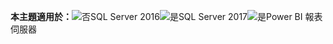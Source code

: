 **本主題適用於：**![否](media/no.png)SQL Server 2016![是](media/yes.png)SQL Server 2017![是](media/yes.png)Power BI 報表伺服器